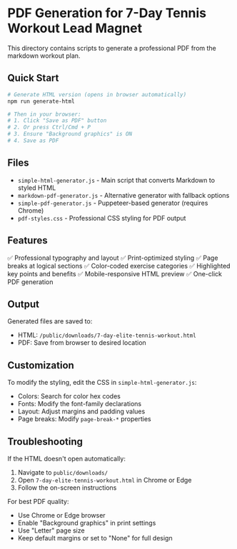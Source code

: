 # PDF Generation for 7-Day Tennis Workout Lead Magnet

This directory contains scripts to generate a professional PDF from the markdown workout plan.

## Quick Start

```bash
# Generate HTML version (opens in browser automatically)
npm run generate-html

# Then in your browser:
# 1. Click "Save as PDF" button
# 2. Or press Ctrl/Cmd + P
# 3. Ensure "Background graphics" is ON
# 4. Save as PDF
```

## Files

- `simple-html-generator.js` - Main script that converts Markdown to styled HTML
- `markdown-pdf-generator.js` - Alternative generator with fallback options
- `simple-pdf-generator.js` - Puppeteer-based generator (requires Chrome)
- `pdf-styles.css` - Professional CSS styling for PDF output

## Features

✅ Professional typography and layout
✅ Print-optimized styling
✅ Page breaks at logical sections
✅ Color-coded exercise categories
✅ Highlighted key points and benefits
✅ Mobile-responsive HTML preview
✅ One-click PDF generation

## Output

Generated files are saved to:
- HTML: `/public/downloads/7-day-elite-tennis-workout.html`
- PDF: Save from browser to desired location

## Customization

To modify the styling, edit the CSS in `simple-html-generator.js`:
- Colors: Search for color hex codes
- Fonts: Modify the font-family declarations
- Layout: Adjust margins and padding values
- Page breaks: Modify `page-break-*` properties

## Troubleshooting

If the HTML doesn't open automatically:
1. Navigate to `public/downloads/`
2. Open `7-day-elite-tennis-workout.html` in Chrome or Edge
3. Follow the on-screen instructions

For best PDF quality:
- Use Chrome or Edge browser
- Enable "Background graphics" in print settings
- Use "Letter" page size
- Keep default margins or set to "None" for full design
